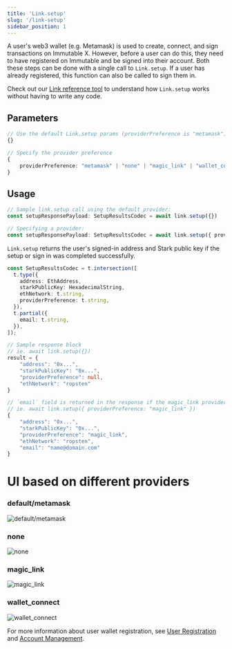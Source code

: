 ```yaml
---
title: 'Link.setup'
slug: '/link-setup'
sidebar_position: 1
---
```


A user's web3 wallet (e.g. Metamask) is used to create, connect, and sign transactions on Immutable X. However, before a user can do this, they need to have registered on Immutable and be signed into their account. Both these steps can be done with a single call to `Link.setup`. If a user has already registered, this function can also be called to sign them in.

Check out our [Link reference tool](https://tools.immutable.com/link-reference/) to understand how `Link.setup` works without having to write any code.

## Parameters

```typescript
// Use the default Link.setup params (providerPreference is "metamask")
{}

// Specify the provider preference
{ 
    providerPreference: "metamask" | "none" | "magic_link" | "wallet_connect"
}
```

## Usage

```typescript
// Sample link.setup call using the default provider:
const setupResponsePayload: SetupResultsCodec = await link.setup({})

// Specifying a provider:
const setupResponsePayload: SetupResultsCodec = await link.setup({ providerPreference: "magic_link" })
```

`Link.setup` returns the user's signed-in address and Stark public key if the setup or sign in was completed successfully.

```typescript
const SetupResultsCodec = t.intersection([
  t.type({
    address: EthAddress,
    starkPublicKey: HexadecimalString,
    ethNetwork: t.string,
    providerPreference: t.string,
  }),
  t.partial({
    email: t.string,
  }),
]);

// Sample response block
// ie. await link.setup({})
result = {
    "address": "0x...",
    "starkPublicKey": "0x...",
    "providerPreference": null,
    "ethNetwork": "ropsten"
}

// `email` field is returned in the response if the magic_link provider is requested
// ie. await link.setup({ providerPreference: "magic_link" })
{
    "address": "0x...",
    "starkPublicKey": "0x...",
    "providerPreference": "magic_link",
    "ethNetwork": "ropsten",
    "email": "name@domain.com"
}
```

# UI based on different providers

### default/metamask
![default/metamask](../../../static/img/link-setup/default-metamask.png 'default/metamask')

### none
![none](../../../static/img/link-setup/none.png 'none')

### magic_link
![magic_link](../../../static/img/link-setup/magic_link.png 'magic_link')

### wallet_connect
![wallet_connect](../../../static/img/link-setup/wallet_connect.png 'wallet_connect')


For more information about user wallet registration, see [User Registration](../user-registration.md) and [Account Management](../integrate-your-application/account-management.md).